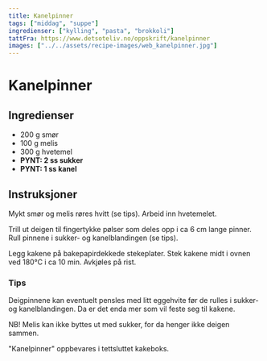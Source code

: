 ```yaml
---
title: Kanelpinner
tags: ["middag", "suppe"]
ingredienser: ["kylling", "pasta", "brokkoli"]
tattFra: https://www.detsoteliv.no/oppskrift/kanelpinner
images: ["../../assets/recipe-images/web_kanelpinner.jpg"]
---
```


# Kanelpinner

## Ingredienser

- 200 g smør
- 100 g melis
- 300 g hvetemel
- **PYNT: 2 ss sukker**
- **PYNT: 1 ss kanel**

## Instruksjoner

Mykt smør og melis røres hvitt (se tips). Arbeid inn hvetemelet.

Trill ut deigen til fingertykke pølser som deles opp i ca 6 cm lange pinner. Rull pinnene i sukker- og kanelblandingen (se tips).

Legg kakene på bakepapirdekkede stekeplater. Stek kakene midt i ovnen ved 180°C i ca 10 min. Avkjøles på rist.

### Tips

Deigpinnene kan eventuelt pensles med litt eggehvite før de rulles i sukker- og kanelblandingen. Da er det enda mer som vil feste seg til kakene.

NB! Melis kan ikke byttes ut med sukker, for da henger ikke deigen sammen.

"Kanelpinner" oppbevares i tettsluttet kakeboks.
